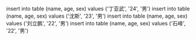 insert into table (name, age, sex) values ('丁亚武', '24', '男')
insert into table (name, age, sex) values ('沈斯', '23', '男')
insert into table (name, age, sex) values ('刘立鹏', '22', '男')
insert into table (name, age, sex) values ('石峰', '22', '男')